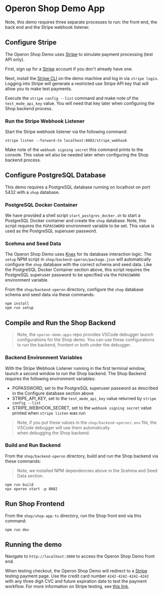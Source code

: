 # Operon Shop Demo App

Note, this demo requires three separate processes to run: the front end, the back end and the Stripe webhook listener.

## Configure Stripe 

The Operon Shop Demo uses [Stripe](https://stripe.com/) to simulate payment processing (test API only).

First, sign up for a [Stripe](https://stripe.com/) account if you don't already have one.

Next, install the [Stripe CLI](https://stripe.com/docs/stripe-cli) on the demo machine and log in via `stripe login`.
Logging into Stripe will generate a restricted use Stripe API key that will allow you to make test payments.

Execute the `stripe config --list` command and make note of the `test_mode_api_key` value. 
You will need that key later when configuring the Shop backend process.

### Run the Stripe Webhook Listener

Start the Stripe webhook listener via the following command:

```shell
stripe listen --forward-to localhost:8082/stripe_webhook
```

Make note of the `webhook signing secret` this command prints to the console. 
This value wil also be needed later when configuring the Shop backend process.

## Configure PostgreSQL Database

This demo requires a PostgreSQL database running on localhost on port 5432 with a `shop` database.

### PostgreSQL Docker Container

We have provided a shell script `start_postgres_docker.sh` to start a PostgreSQL Docker container and create the `shop` database.
Note, this script requires the `PGPASSWORD` environment variable to be set. This value is used as the PostgreSQL superuser password.

### Scehma and Seed Data

The Operon Shop Demo uses [Knex](https://knexjs.org/) for its database interaction logic.
The `setup` NPM script in `shop/backend-operon/package.json` will automatically configure the `shop` database with the correct schema and seed data.
Like the PostgreSQL Docker Container section above, this script requires the PostgreSQL superuser password to be specified via the `PGPASSWORD` environment variable.

From the `shop/backend-operon` directory, configure the `shop` database schema and seed data via these commands:

```shell
npm install
npm run setup
```

## Compile and Run the Shop Backend

> Note, the `operon-demo-apps` repo provides VSCode debugger launch configurations for the Shop demo. 
> You can use these configurations to run the backend, frontent or both under the debugger.

### Backend Environment Variables 

With the Stripe Webhook Listener running in the first terminal window, launch a second window to run the Shop backend.
The Shop Backend requires the following environment variables:

* PGPASSWORD, set to the PostgreSQL superuser password as described in the Configure database section above
* STRIPE_API_KEY, set to the `test_mode_api_key` value returned by `stripe config --list`
* STRIPE_WEBHOOK_SECRET, set to the `webhook signing secret` value printed when `stripe listen` was run

> Note, if you put these values in the `shop/backend-operon/.env` file, the VSCode debugger will use them automatically  
> when debugging the Shop backend.

### Build and Run Backend

From the `shop/backend-operon` directory, build and run the Shop backend via these commands:

> Note, we installed NPM dependencies above in the Scehma and Seed Data section.

```shell
npm run build
npx operon start -p 8082
```

## Run Shop Frontend

From the `shop/shop-app-ts` directory, run the Shop front end via this command:

```shell
npm run dev
```

## Running the demo

Navigate to `http://localhost:3000` to access the Operon Shop Demo front end.

When testing checkout, the Operon Shop Demo will redirect to a [Stripe](https://stripe.com/) testing payment page.
Use the credit card number `4242-4242-4242-4242` with any three digit CVC and future expiration date to test the payment workflow.
For more information on Stripe testing, see [this link](https://stripe.com/docs/testing#cards).
